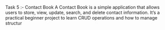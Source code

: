 Task 5 :- Contact Book 
A Contact Book is a simple application that allows users to store, view, update, search, and delete contact information. It’s a practical beginner project to learn CRUD operations and how to manage structur
